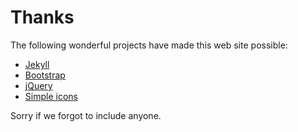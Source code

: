 Thanks
======

The following wonderful projects have made this web site possible:

* [Jekyll](http://jekyllrb.com/)
* [Bootstrap](http://getbootstrap.com/)
* [jQuery](http://jquery.com/)
* [Simple icons](http://simpleicons.org/)

Sorry if we forgot to include anyone.
